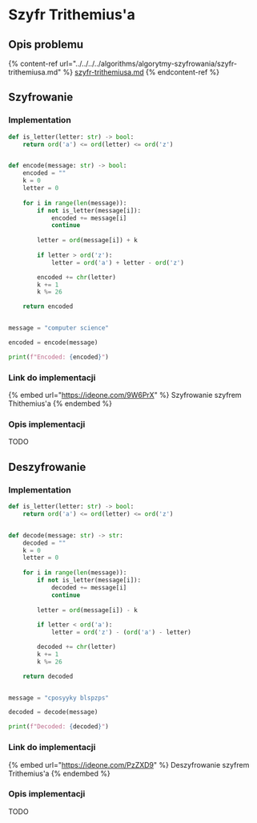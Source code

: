 # Szyfr Trithemius'a

## Opis problemu

{% content-ref url="../../../../algorithms/algorytmy-szyfrowania/szyfr-trithemiusa.md" %}
[szyfr-trithemiusa.md](../../../../algorithms/algorytmy-szyfrowania/szyfr-trithemiusa.md)
{% endcontent-ref %}

## Szyfrowanie

### Implementation

```python
def is_letter(letter: str) -> bool:
    return ord('a') <= ord(letter) <= ord('z')


def encode(message: str) -> bool:
    encoded = ""
    k = 0
    letter = 0
    
    for i in range(len(message)):
        if not is_letter(message[i]):
            encoded += message[i]
            continue
            
        letter = ord(message[i]) + k
        
        if letter > ord('z'):
            letter = ord('a') + letter - ord('z')

        encoded += chr(letter)
        k += 1
        k %= 26

    return encoded


message = "computer science"

encoded = encode(message)

print(f"Encoded: {encoded}")
```

### Link do implementacji

{% embed url="https://ideone.com/9W6PrX" %}
Szyfrowanie szyfrem Thithemius'a
{% endembed %}

### Opis implementacji

TODO

## Deszyfrowanie

### Implementation

```python
def is_letter(letter: str) -> bool:
    return ord('a') <= ord(letter) <= ord('z')


def decode(message: str) -> str:
    decoded = ""
    k = 0
    letter = 0
    
    for i in range(len(message)):
        if not is_letter(message[i]):
            decoded += message[i]
            continue
            
        letter = ord(message[i]) - k
        
        if letter < ord('a'):
            letter = ord('z') - (ord('a') - letter)

        decoded += chr(letter)
        k += 1
        k %= 26

    return decoded


message = "cposyyky blspzps"

decoded = decode(message)

print(f"Decoded: {decoded}")
```

### Link do implementacji

{% embed url="https://ideone.com/PzZXD9" %}
Deszyfrowanie szyfrem Trithemius'a
{% endembed %}

### Opis implementacji

TODO
